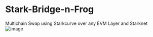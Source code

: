 # Stark-Bridge-n-Frog
Multichain Swap using Starkcurve over any EVM Layer and Starknet
![image](https://github.com/rdubois-crypto/Stark-Bridge-n-Frog/assets/103030189/172a1f07-5aaf-4fb3-bb26-a938973e02d8)

